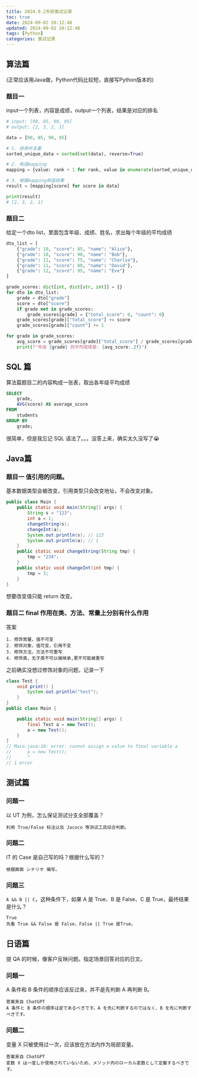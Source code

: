 ```yaml
---
title: 2024.9.2东软面试记录
toc: true
date: 2024-09-02 20:12:48
updated: 2024-09-02 20:12:48
tags: [Python]
categories: 面试记录
---
```


## 算法篇

(正常应该用Java做，Python代码比较短，直接写Python版本的)

### 题目一
input一个列表，内容是成绩，output一个列表，结果是对应的排名

```Python
# input: [90, 85, 90, 95]
# output: [2, 3, 2, 1]

data = [90, 85, 90, 95]

# 1. 排序并去重
sorted_unique_data = sorted(set(data), reverse=True)

# 2. 构造mapping
mapping = {value: rank + 1 for rank, value in enumerate(sorted_unique_data)}

# 3. 根据mapping构造结果
result = [mapping[score] for score in data]

print(result)
# [2, 3, 2, 1]
```


### 题目二
给定一个dto list，里面包含年级、成绩、姓名，求出每个年级的平均成绩

```Python
dto_list = [
    {"grade": 10, "score": 85, "name": "Alice"},
    {"grade": 10, "score": 90, "name": "Bob"},
    {"grade": 11, "score": 75, "name": "Charlie"},
    {"grade": 11, "score": 80, "name": "David"},
    {"grade": 12, "score": 95, "name": "Eve"}
]

grade_scores: dict[int, dict[str, int]] = {}
for dto in dto_list:
    grade = dto["grade"]
    score = dto["score"]
    if grade not in grade_scores:
        grade_scores[grade] = {"total_score": 0, "count": 0}
    grade_scores[grade]["total_score"] += score
    grade_scores[grade]["count"] += 1

for grade in grade_scores:
    avg_score = grade_scores[grade]["total_score"] / grade_scores[grade]["count"]
    print(f"年级 {grade} 的平均成绩是: {avg_score:.2f}")
```


## SQL 篇
算法篇题目二的内容构成一张表，取出各年级平均成绩

```SQL
SELECT 
    grade, 
    AVG(score) AS average_score
FROM 
    students
GROUP BY 
    grade;
```

很简单，但是我忘记 SQL 语法了。。。没答上来，确实太久没写了😭

## Java篇

### 题目一 值引用的问题。

基本数据类型会被改变，引用类型只会改变地址，不会改变对象。

```Java
public class Main {
	public static void main(String[] args) {
		String s = "123";
		int a = 1;
		changeString(s);
		changeInt(a);
		System.out.println(s); // 123
		System.out.println(a); // 1
	}
	public static void changeString(String tmp) {
	    tmp = "234";
	}
	public static void changeInt(int tmp) {
	    tmp = 3;
	}
}
```

想要改变值只能 return 改变。


### 题目二 final 作用在类、方法、常量上分别有什么作用

答案

```Text
1. 修饰常量，值不可变　
2. 修饰对象，值可变，引用不变
3. 修饰方法，方法不可重写
4. 修饰类，无子类不可以被继承,更不可能被重写
```

之前确实没想过修饰对象的问题，记录一下

```Java
class Test {
    void print() {
        System.out.println("test");
    }
}
public class Main {

	public static void main(String[] args) {
	    final Test a = new Test();
	    a = new Test();
	}
}
// Main.java:10: error: cannot assign a value to final variable a
// 	    a = new Test();
// 	    ^
// 1 error
```

## 测试篇

### 问题一

以 UT 为例，怎么保证测试分支全部覆盖？

```Text
利用 True/False 标注以及 Jacoco 等测试工具综合判断。
```

### 问题二

IT 的 Case 是自己写的吗？根据什么写的？

```Text
根据画面 シナリオ 编写。
```

### 问题三

`A && B || C`，这种条件下，如果 A 是 True、B 是 False、C 是 True，最终结果是什么？

```Text
True
先看 True && False 是 False，False || True 是True。
```

## 日语篇

提 QA 的时候，像客户反映问题。指定场景回答对应的日文。

### 问题一

A 条件和 B 条件的顺序应该反过来，并不是先判断 A 再判断 B。

```Text
答案来自 ChatGPT
A 条件と B 条件の順序は逆であるべきです。A を先に判断するのではなく、B を先に判断すべきです。
```

### 问题二

变量 X 只被使用过一次，应该放在方法内作为局部变量。

```Text
答案来自 ChatGPT
変数 X は一度しか使用されていないため、メソッド内のローカル変数として定義するべきです。
```